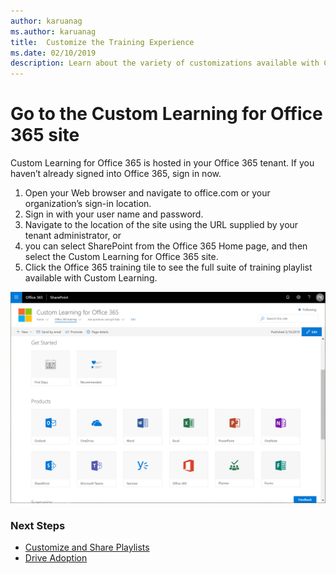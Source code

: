 ```yaml
---
author: karuanag
ms.author: karuanag
title:  Customize the Training Experience
ms.date: 02/10/2019
description: Learn about the variety of customizations available with Custom Learning for Office 365
---
```


# Go to the Custom Learning for Office 365 site

Custom Learning for Office 365 is hosted in your Office 365 tenant. If you haven’t already signed into Office 365, sign in now. 
1.	Open your Web browser and navigate to office.com or your organization’s sign-in location. 
2.	Sign in with your user name and password.
3. 	Navigate to the location of the site using the URL supplied by your tenant administrator, or  
4.	you can select SharePoint from the Office 365 Home page, and then select the Custom Learning for Office 365 site. 
5. Click the Office 365 training tile to see the full suite of training playlist available with Custom Learning. 

![cg_goto.png](media/cg_goto.png)

### Next Steps

- [Customize and Share Playlists](customplaylist.md)
- [Drive Adoption](driveadoption.md) 